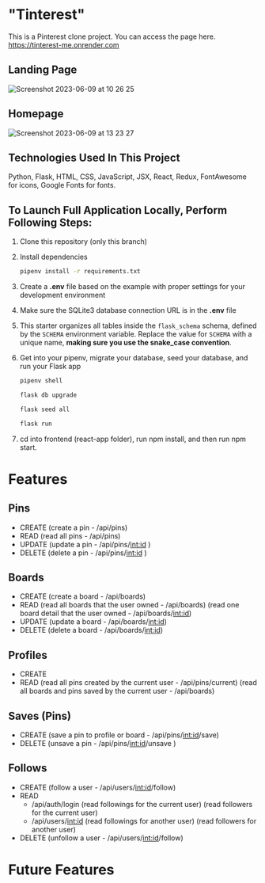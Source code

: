 # "Tinterest"
This is a Pinterest clone project. You can access the page here.
https://tinterest-me.onrender.com

## Landing Page
![Screenshot 2023-06-09 at 10 26 25](https://github.com/tenginro/interestme/assets/108156588/4d4ebdd9-6518-463a-a5e9-d1eceb771924)

## Homepage
![Screenshot 2023-06-09 at 13 23 27](https://github.com/tenginro/interestme/assets/108156588/1b426369-d09c-4c32-b636-082c34a4a82a)


## Technologies Used In This Project
Python, Flask, HTML, CSS, JavaScript, JSX, React, Redux, FontAwesome for icons, Google Fonts for fonts.

## To Launch Full Application Locally, Perform Following Steps:

1. Clone this repository (only this branch)

2. Install dependencies

   ```bash
   pipenv install -r requirements.txt
   ```

3. Create a **.env** file based on the example with proper settings for your
   development environment

4. Make sure the SQLite3 database connection URL is in the **.env** file

5. This starter organizes all tables inside the `flask_schema` schema, defined
   by the `SCHEMA` environment variable. Replace the value for
   `SCHEMA` with a unique name, **making sure you use the snake_case
   convention**.

6. Get into your pipenv, migrate your database, seed your database, and run your Flask app

   ```bash
   pipenv shell
   ```

   ```bash
   flask db upgrade
   ```

   ```bash
   flask seed all
   ```

   ```bash
   flask run
   ```
7. cd into frontend (react-app folder), run npm install, and then run npm start.

# Features

## Pins
- CREATE (create a pin - /api/pins)
- READ (read all pins - /api/pins)
- UPDATE (update a pin - /api/pins/<int:id> )
- DELETE (delete a pin - /api/pins/<int:id> )

## Boards
- CREATE (create a board - /api/boards)
- READ 
      (read all boards that the user owned - /api/boards)
      (read one board detail that the user owned - /api/boards/<int:id>)
- UPDATE (update a board - /api/boards/<int:id>)
- DELETE (delete a board - /api/boards/<int:id>)

## Profiles
- CREATE
- READ 
      (read all pins created by the current user -  /api/pins/current) 
      (read all boards and pins saved by the current user -    /api/boards)
      
## Saves (Pins)
- CREATE (save a pin to profile or board  -  /api/pins/<int:id>/save)
- DELETE (unsave a pin   -  /api/pins/<int:id>/unsave )

## Follows
- CREATE (follow a user  - /api/users/<int:id>/follow)
- READ 
  - /api/auth/login
      (read followings for the current user)
      (read followers for the current user)
  - /api/users/<int:id>
      (read followings for another user)
      (read followers for another user)
- DELETE (unfollow a user  - /api/users/<int:id>/follow)

# Future Features
